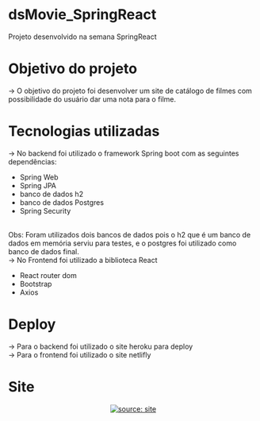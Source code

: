 # dsMovie_SpringReact
Projeto desenvolvido na semana SpringReact

# Objetivo do projeto
 -> O objetivo do projeto foi desenvolver um site de catálogo de filmes com possibilidade do usuário dar uma nota para o filme.
 
# Tecnologias utilizadas

-> No backend foi utilizado o framework Spring boot com as seguintes dependências:
<ul>
<li> Spring Web   </li>
<li> Spring JPA   </li>
<li> banco de dados h2  </li>
<li> banco de dados Postgres   </li>
<li> Spring Security  </li>
</ul>
<br/>
Obs: Foram utilizados dois bancos de dados pois o h2 que é um banco de dados em memória serviu para testes, e o postgres foi utilizado como banco de dados final.
<br/>
-> No Frontend foi utilizado a biblioteca React 
<ul>
<li> React router dom   </li>
<li> Bootstrap   </li>
<li> Axios  </li>
</ul>

# Deploy

-> Para o backend foi utilizado o site heroku para deploy <br/>
-> Para o frontend foi utilizado o site netlifly

# Site

<center> <a href="dsmovie-bymario.netlify.app"><img src="https://i.imgur.com/etwFIhf.png" title="source: site" /></a> </center>


